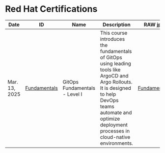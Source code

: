 # Red Hat Certifications

| Date | ID | Name | Description | RAW jpg |
| --- | --- | --- | --- | --- |
| Mar. 13, 2025 | [Fundamentals](https://learning.codefresh.io/course/gitops-fundamentals) | GitOps Fundamentals - Level I| This course introduces the fundamentals of GitOps using leading tools like ArgoCD and Argo Rollouts. It is designed to help DevOps teams automate and optimize deployment processes in cloud-native environments. | [Fundamentals](https://raw.githubusercontent.com/danifernandezs/danifernandezs/refs/heads/master/Codefresh%20Certificates/GitOps%20Fundamentals%20-%20Level%20I/GitOps%20Fundamentals%20-%20Level%20I.jpg) |
